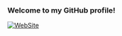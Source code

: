 ### Welcome to my GitHub profile!

[![WebSite](https://img.shields.io/badge/My%20personal%20website-red?style=for-the-badge)](http://www.ahsdev.com.tr/)
